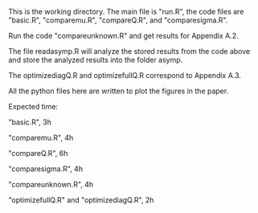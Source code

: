 This is the working directory. The main file is "run.R", the code files are "basic.R", "comparemu.R", "compareQ.R", and "comparesigma.R". 

Run the code "compareunknown.R" and get results for Appendix A.2.

The file readasymp.R will analyze the stored results from the code above and store the analyzed results into the folder asymp.

The optimizediagQ.R and optimizefullQ.R correspond to Appendix A.3. 

All the python files here are written to plot the figures in the paper.


Expected time:

"basic.R", 3h

"comparemu.R", 4h

"compareQ.R", 6h
 
"comparesigma.R", 4h
 
"compareunknown.R", 4h

"optimizefullQ.R" and "optimizediagQ.R", 2h

